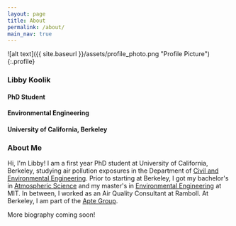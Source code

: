 ```yaml
---
layout: page
title: About
permalink: /about/
main_nav: true
---
```


![alt text]({{ site.baseurl }}/assets/profile_photo.png "Profile Picture"){:.profile}

### Libby Koolik
#### PhD Student
#### Environmental Engineering
#### University of California, Berkeley

### About Me
Hi, I'm Libby! I am a first year PhD student at University of California, Berkeley, studying air pollution exposures in the Department of [Civil and Environmental Engineering](https://ce.berkeley.edu/). Prior to starting at Berkeley, I got my bachelor's in [Atmospheric Science](https://eapsweb.mit.edu/) and my master's in [Environmental Engineering](https://cee.mit.edu/) at MIT. In between, I worked as an Air Quality Consultant at Ramboll. At Berkeley, I am part of the [Apte Group](https://apte.berkeley.edu/). 

More biography coming soon!
